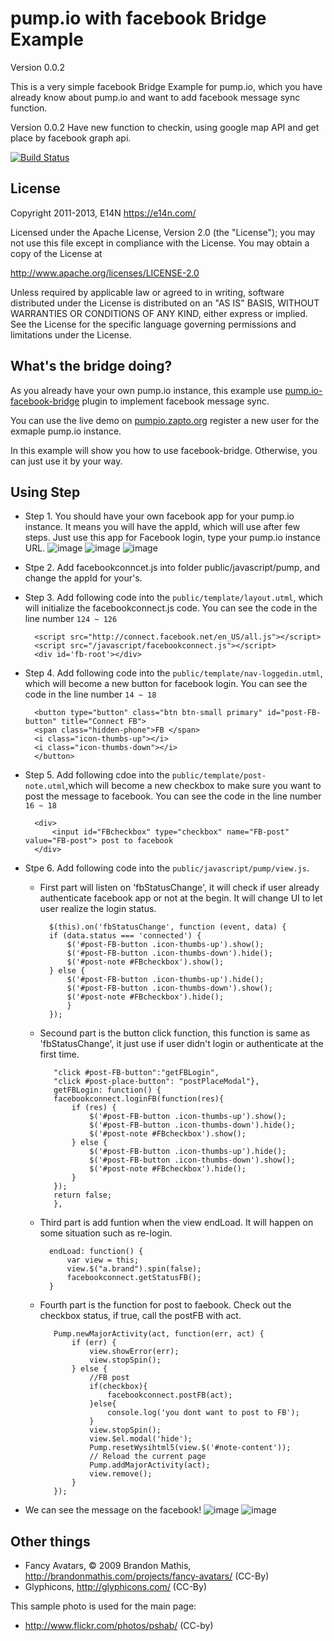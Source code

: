 # pump.io with facebook Bridge Example

Version 0.0.2

This is a very simple facebook Bridge Example for pump.io, which you have already know about pump.io
and want to add facebook message sync function.

Version 0.0.2 Have new function to checkin, using google map API and get place by facebook graph api.

[![Build Status](https://secure.travis-ci.org/e14n/pump.io.png)](http://travis-ci.org/e14n/pump.io)

## License

Copyright 2011-2013, E14N https://e14n.com/

Licensed under the Apache License, Version 2.0 (the "License");
you may not use this file except in compliance with the License.
You may obtain a copy of the License at

http://www.apache.org/licenses/LICENSE-2.0

Unless required by applicable law or agreed to in writing, software
distributed under the License is distributed on an "AS IS" BASIS,
WITHOUT WARRANTIES OR CONDITIONS OF ANY KIND, either express or implied.
See the License for the specific language governing permissions and
limitations under the License.

## What's the bridge doing?

As you already have your own pump.io instance, this example use
[pump.io-facebook-bridge](https://github.com/man27382210/pump.io-facebook-bridge)
plugin to implement facebook message sync.

You can use the live demo on 
[pumpio.zapto.org](http://pumpio.zapto.org)
register a new user for the exmaple pump.io instance. 

In this example will show you how to use facebook-bridge.
Otherwise, you can just use it by your way.

## Using Step

* Step 1. You should have your own facebook app for your pump.io instance.
It means you will have the appId, which will use after few steps.
Just use this app for Facebook login, type your pump.io instance URL.
![image](https://raw.github.com/man27382210/pump.io/blob/master/readme_img/image_facebook_app_edit-0.png)
![image](https://raw.github.com/man27382210/pump.io/blob/master/readme_img/image_facebook_app_edit-1.png)
![image](https://raw.github.com/man27382210/pump.io/blob/master/readme_img/image_facebook_app_edit-2.png)

* Stpe 2. Add facebookconncet.js into folder public/javascript/pump, and change the appId for your's.

* Step 3. Add following code into the `public/template/layout.utml`, which will initialize the facebookconnect.js code.
	You can see the code in the line number `124 ~ 126`

		<script src="http://connect.facebook.net/en_US/all.js"></script>
    	<script src="/javascript/facebookconnect.js"></script>
    	<div id='fb-root'></div>


* Step 4. Add following code into the `public/template/nav-loggedin.utml`, which will become a new button for facebook login.
	You can see the code in the line number `14 ~ 18`

		<button type="button" class="btn btn-small primary" id="post-FB-button" title="Connect FB">
        <span class="hidden-phone">FB </span>
        <i class="icon-thumbs-up"></i>
        <i class="icon-thumbs-down"></i>
    	</button>


* Step 5. Add following cdoe into the `public/template/post-note.utml`,which will become a new checkbox to make sure you want to post the message to facebook.
	You can see the code in the line number `16 ~ 18`
	
		<div>
            <input id="FBcheckbox" type="checkbox" name="FB-post" value="FB-post"> post to facebook
        </div>

* Stpe 6. Add following code into the  `public/javascript/pump/view.js`.
	* First part will listen on 'fbStatusChange', it will check if user already authenticate facebook app or not at the begin.
It will change UI to let user realize the login status.

			$(this).on('fbStatusChange', function (event, data) {
	        if (data.status === 'connected') {
	            $('#post-FB-button .icon-thumbs-up').show();
	            $('#post-FB-button .icon-thumbs-down').hide();
	            $('#post-note #FBcheckbox').show();
	        } else {
	            $('#post-FB-button .icon-thumbs-up').hide();
	            $('#post-FB-button .icon-thumbs-down').show();
	            $('#post-note #FBcheckbox').hide();
	        	}
	    	});


   * Secound part is the button click function, this function is same as 'fbStatusChange', it just use if user didn't login or authenticate at the first time.
	
			"click #post-FB-button":"getFBLogin",
			"click #post-place-button": "postPlaceModal"},
        	getFBLogin: function() {
            facebookconnect.loginFB(function(res){
                if (res) {
                    $('#post-FB-button .icon-thumbs-up').show();
                    $('#post-FB-button .icon-thumbs-down').hide();
                    $('#post-note #FBcheckbox').show();
                } else {
                    $('#post-FB-button .icon-thumbs-up').hide();
                    $('#post-FB-button .icon-thumbs-down').show();
                    $('#post-note #FBcheckbox').hide();
                }
            });
            return false;
        	},

	* Third part is add funtion when the view endLoad.
It will happen on some situation such as re-login.

			endLoad: function() {
            	var view = this;
            	view.$("a.brand").spin(false);
            	facebookconnect.getStatusFB();
        	}
        	
   * Fourth part is the function for post to faebook.
Check out the checkbox status, if true, call the postFB with act.

			Pump.newMajorActivity(act, function(err, act) {
                if (err) {
                    view.showError(err);
                    view.stopSpin();
                } else {
                    //FB post
                    if(checkbox){
                        facebookconnect.postFB(act);
                    }else{
                        console.log('you dont want to post to FB');
                    }
                    view.stopSpin();
                    view.$el.modal('hide');
                    Pump.resetWysihtml5(view.$('#note-content'));
                    // Reload the current page
                    Pump.addMajorActivity(act);
                    view.remove();
                }
            });

* We can see the message on the facebook!
![image](https://raw.github.com/man27382210/pump.io/blob/master/readme_img/image_facebook_sync_message-2.png)
![image](https://raw.github.com/man27382210/pump.io/blob/master/readme_img/image_facebook_sync_message-1.png)

## Other things
* Fancy Avatars, © 2009 Brandon Mathis, http://brandonmathis.com/projects/fancy-avatars/ (CC-By)
* Glyphicons, http://glyphicons.com/ (CC-By)

This sample photo is used for the main page:

* http://www.flickr.com/photos/pshab/ (CC-by)
